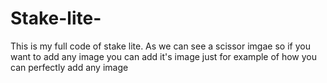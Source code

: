 # Stake-lite-
This is my full code of stake lite.
As we can see a scissor imgae so if you want to add any image you can add it's image just for example of how you can perfectly add any image 
